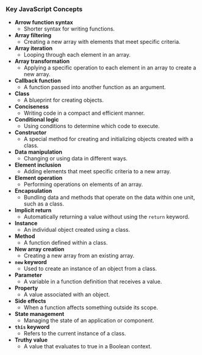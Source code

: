 ### Key JavaScript Concepts

- **Arrow function syntax**
  - Shorter syntax for writing functions.
- **Array filtering**
  - Creating a new array with elements that meet specific criteria.
- **Array iteration**
  - Looping through each element in an array.
- **Array transformation**
  - Applying a specific operation to each element in an array to create a new array.
- **Callback function**
  - A function passed into another function as an argument.
- **Class**
  - A blueprint for creating objects.
- **Conciseness**
  - Writing code in a compact and efficient manner.
- **Conditional logic**
  - Using conditions to determine which code to execute.
- **Constructor**
  - A special method for creating and initializing objects created with a class.
- **Data manipulation**
  - Changing or using data in different ways.
- **Element inclusion**
  - Adding elements that meet specific criteria to a new array.
- **Element operation**
  - Performing operations on elements of an array.
- **Encapsulation**
  - Bundling data and methods that operate on the data within one unit, such as a class.
- **Implicit return**
  - Automatically returning a value without using the `return` keyword.
- **Instance**
  - An individual object created using a class.
- **Method**
  - A function defined within a class.
- **New array creation**
  - Creating a new array from an existing array.
- **`new` keyword**
  - Used to create an instance of an object from a class.
- **Parameter**
  - A variable in a function definition that receives a value.
- **Property**
  - A value associated with an object.
- **Side effects**
  - When a function affects something outside its scope.
- **State management**
  - Managing the state of an application or component.
- **`this` keyword**
  - Refers to the current instance of a class.
- **Truthy value**
  - A value that evaluates to true in a Boolean context.


